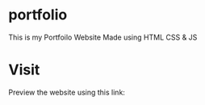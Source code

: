 # portfolio
This is my Portfoilo Website Made using HTML CSS & JS
# Visit
Preview the website using this link: 

